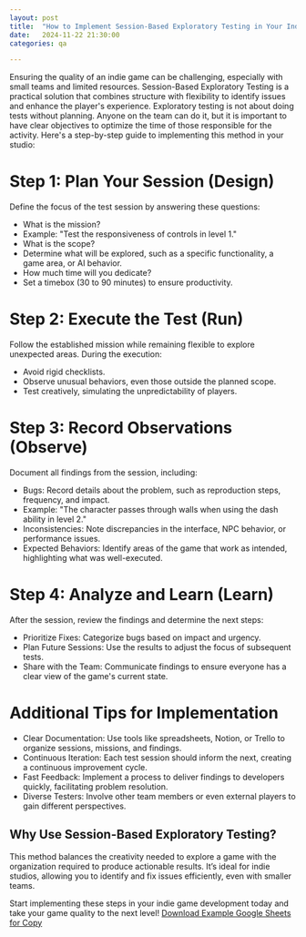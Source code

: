 ```yaml
---
layout: post
title:  "How to Implement Session-Based Exploratory Testing in Your Indie Game"
date:   2024-11-22 21:30:00 
categories: qa

---
```

Ensuring the quality of an indie game can be challenging, especially with small teams and limited resources. 
Session-Based Exploratory Testing is a practical solution that combines structure with flexibility to identify 
issues and enhance the player's experience. Exploratory testing is not about doing tests without planning. Anyone on the team can do it, 
but it is important to have clear objectives to optimize the time of those responsible for the activity. 
Here's a step-by-step guide to implementing this method in your studio:


# Step 1: Plan Your Session (Design)
Define the focus of the test session by answering these questions:

- What is the mission?
- Example: "Test the responsiveness of controls in level 1."
- What is the scope?
- Determine what will be explored, such as a specific functionality, a game area, or AI behavior.
- How much time will you dedicate?
- Set a timebox (30 to 90 minutes) to ensure productivity.


# Step 2: Execute the Test (Run)
Follow the established mission while remaining flexible to explore unexpected areas. During the execution:

- Avoid rigid checklists.
- Observe unusual behaviors, even those outside the planned scope.
- Test creatively, simulating the unpredictability of players.


# Step 3: Record Observations (Observe)
Document all findings from the session, including:

- Bugs: Record details about the problem, such as reproduction steps, frequency, and impact.
- Example: "The character passes through walls when using the dash ability in level 2."
- Inconsistencies: Note discrepancies in the interface, NPC behavior, or performance issues.
- Expected Behaviors: Identify areas of the game that work as intended, highlighting what was well-executed.


# Step 4: Analyze and Learn (Learn)
After the session, review the findings and determine the next steps:

- Prioritize Fixes: Categorize bugs based on impact and urgency.
- Plan Future Sessions: Use the results to adjust the focus of subsequent tests.
- Share with the Team: Communicate findings to ensure everyone has a clear view of the game's current state.


# Additional Tips for Implementation
- Clear Documentation: Use tools like spreadsheets, Notion, or Trello to organize sessions, missions, and findings.
- Continuous Iteration: Each test session should inform the next, creating a continuous improvement cycle.
- Fast Feedback: Implement a process to deliver findings to developers quickly, facilitating problem resolution.
- Diverse Testers: Involve other team members or even external players to gain different perspectives.


## Why Use Session-Based Exploratory Testing?
This method balances the creativity needed to explore a game with the organization required to produce actionable results. It’s ideal for indie studios, allowing you to identify and fix issues efficiently, even with smaller teams.

Start implementing these steps in your indie game development today and take your game quality to the next level!
[Download Example Google Sheets for Copy]([https://docs.google.com/spreadsheets/d/e/2PACX-1vTTJw41w8NvFe-GDcNqae8d8sl7Vg3Or1VT3s-7U26CgM-zwDd0Y3VUt60mWa5xNe6VHVpe3VWQ2MlN/pubhtml?gid=1651381126&single=true](https://docs.google.com/spreadsheets/d/1DNwysNucFKD34V6GqAIZFMqeZMV6Lql-SylnseYwco0/edit?usp=sharing))
